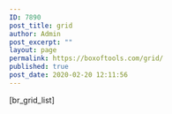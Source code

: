 ```yaml
---
ID: 7890
post_title: grid
author: Admin
post_excerpt: ""
layout: page
permalink: https://boxoftools.com/grid/
published: true
post_date: 2020-02-20 12:11:56
---
```

<!-- wp:paragraph -->
<p>[br_grid_list]</p>
<!-- /wp:paragraph -->